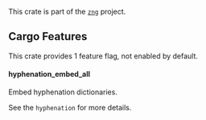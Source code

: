 <!--do doc --readme header-->
This crate is part of the [`zng`](https://github.com/zng-ui/zng?tab=readme-ov-file#crates) project.


<!--do doc --readme features-->
## Cargo Features

 This crate provides 1 feature flag, not enabled by default.
#### hyphenation_embed_all
Embed hyphenation dictionaries.

See the `hyphenation` for more details.

<!--do doc --readme #SECTION-END-->


